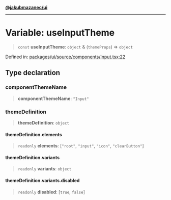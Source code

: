 [**@jakubmazanec/ui**](../README.md)

---

# Variable: useInputTheme

> `const` **useInputTheme**: `object` & (`themeProps`) => `object`

Defined in:
[packages/ui/source/components/Input.tsx:22](https://github.com/jakubmazanec/tools/blob/5907d31a071e860d7db8b8a00f698d18fe23e18a/packages/ui/source/components/Input.tsx#L22)

## Type declaration

### componentThemeName

> **componentThemeName**: `"Input"`

### themeDefinition

> **themeDefinition**: `object`

#### themeDefinition.elements

> `readonly` **elements**: \[`"root"`, `"input"`, `"icon"`, `"clearButton"`\]

#### themeDefinition.variants

> `readonly` **variants**: `object`

#### themeDefinition.variants.disabled

> `readonly` **disabled**: \[`true`, `false`\]

